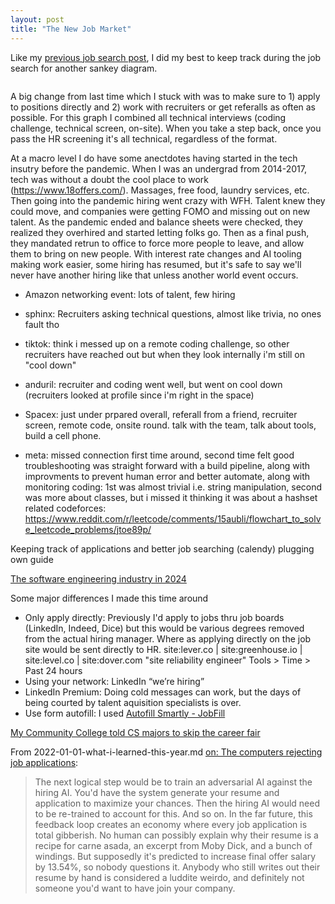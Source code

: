 ```yaml
---
layout: post
title: "The New Job Market"
---
```


Like my [previous job search post](https://allthroughthenight.github.io/2021/03/01/my-interviewing-success.html), I did my best to keep track during the job search for another sankey diagram. 

<image>

A big change from last time which I stuck with was to make sure to 1) apply to positions directly and 2) work with recruiters or get referalls as often as possible. For this graph I combined all technical interviews (coding challenge, technical screen, on-site). When you take a step back, once you pass the HR screening it's all technical, regardless of the format.

At a macro level I do have some anectdotes having started in the tech insutry before the pandemic. When I was an undergrad from 2014-2017, tech was without a doubt the cool place to work (https://www.18offers.com/). Massages, free food, laundry services, etc. Then going into the pandemic hiring went crazy with WFH. Talent knew they could move, and companies were getting FOMO and missing out on new talent. As the pandemic ended and balance sheets were checked, they realized they overhired and started letting folks go. Then as a final push, they mandated retrun to office to force more people to leave, and allow them to bring on new people. With interest rate changes and AI tooling making work easier, some hiring has resumed, but it's safe to say we'll never have another hiring like that unless another world event occurs.

- Amazon networking event: lots of talent, few hiring
- sphinx: Recruiters asking technical questions, almost like trivia, no ones fault tho
- tiktok: think i messed up on a remote coding challenge, so other recruiters have reached out but when they look internally i'm still on "cool down"
- anduril: recruiter and coding went well, but went on cool down (recruiters looked at profile since i'm right in the space)
- Spacex: just under prpared overall, referall from a friend, recruiter screen, remote code, onsite round. talk with the team, talk about tools, build a cell phone.

- meta: missed connection first time around, second time felt good
troubleshooting was straight forward with a build pipeline, along with improvments to prevent human error and better automate, along with monitoring
coding: 1st was almost trivial i.e. string manipulation, second was more about classes, but i missed it thinking it was about a hashset 
related codeforces: https://www.reddit.com/r/leetcode/comments/15aubli/flowchart_to_solve_leetcode_problems/jtoe89p/

Keeping track of applications and better job searching (calendy) plugging own guide

[The software engineering industry in 2024](https://www.youtube.com/watch?v=VpPPHDxR9aM)

Some major differences I made this time around
* Only apply directly: Previously I'd apply to jobs thru job boards (LinkedIn, Indeed, Dice) but this would be various degrees removed from the actual hiring manager. Where as applying directly on the job site would be sent directly to HR.
site:lever.co | site:greenhouse.io | site:level.co | site:dover.com "site reliability engineer"
Tools > Time > Past 24 hours
* Using your network: LinkedIn “we’re hiring”
* LinkedIn Premium: Doing cold messages can work, but the days of being courted by talent aquisition specialists is over.
* Use form autofill: I used [Autofill Smartly - JobFill](https://chromewebstore.google.com/detail/autofill-smartly-jobfill/kbgfilncepjeoodogmebahnloidgaibg?hl=en-US)

[My Community College told CS majors to skip the career fair](https://www.reddit.com/r/csMajors/comments/1ffnr5e/my_community_college_told_cs_majors_to_skip_the/)

From 2022-01-01-what-i-learned-this-year.md
[on: The computers rejecting job applications](https://news.ycombinator.com/item?id=26065594):
> The next logical step would be to train an adversarial AI against the hiring AI. You'd have the system generate your resume and application to maximize your chances. Then the hiring AI would need to be re-trained to account for this. And so on.
> In the far future, this feedback loop creates an economy where every job application is total gibberish. No human can possibly explain why their resume is a recipe for carne asada, an excerpt from Moby Dick, and a bunch of windings. But supposedly it's predicted to increase final offer salary by 13.54%, so nobody questions it. Anybody who still writes out their resume by hand is considered a luddite weirdo, and definitely not someone you'd want to have join your company. 